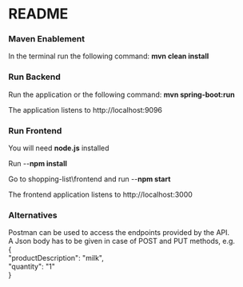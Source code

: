 # README

### Maven Enablement
In the terminal run the following command: **mvn clean install**

### Run Backend
Run the application or the following command: **mvn spring-boot:run**

The application listens to http://localhost:9096


### Run Frontend
You will need **node.js** installed

Run --**npm install**

Go to shopping-list\frontend and run --**npm start**

The frontend application listens to http://localhost:3000

### Alternatives
Postman can be used to access the endpoints provided by the API.\
A Json body has to be given in case of POST and PUT methods, e.g.\
{\
"productDescription": "milk",\
"quantity": "1"\
}
